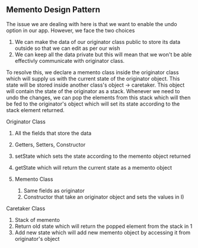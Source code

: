 ## Memento Design Pattern
The issue we are dealing with here is that we want to enable the undo option in our app. However, we face the two choices 
  1. We can make the data of our originator class public to store its data outside so that we can edit as per our wish
  2. We can keep all the data private but this will mean that we won't be able effectivly communicate with originator class.

To resolve this, we declare a memento class inside the originator class which will supply us with the current state of the originator object. This state will be stored inside another class's object -> caretaker. This object will contain the state of the originator as a stack. Whenever we need to undo the changes, we can pop the elements from this stack which will then be fed to the originator's object which will set its state according to the stack element returned.

Originator Class 
  1. All the fields that store the data
  2. Getters, Setters, Constructor
  3. setState which sets the state according to the memento object returned
  4. getState which will return the current state as a memento object

  5. Memento Class
     1. Same fields as originator
     2. Constructor that take an originator object and sets the values in I)

Caretaker Class
  1. Stack of memento 
  2. Return old state which will return the popped element from the stack in 1
  3. Add new state which will add new memento object by accessing it from originator's object
